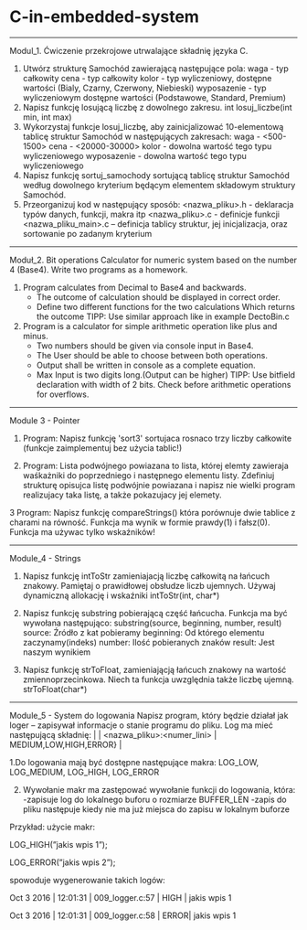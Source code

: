 # C-in-embedded-system

_____________________________________________________________________________
Modul_1. Ćwiczenie przekrojowe utrwalające składnię języka C.
1. Utwórz strukturę Samochód zawierającą następujące pola:
waga - typ całkowity
cena - typ całkowity
kolor - typ wyliczeniowy, dostępne wartości (Bialy, Czarny, Czerwony, Niebieski)
wyposazenie - typ wyliczeniowym dostępne wartości (Podstawowe, Standard, Premium)
2. Napisz funkcję losującą liczbę z dowolnego zakresu.
int losuj_liczbe(int min, int max)
3. Wykorzystaj funkcje losuj_liczbę, aby zainicjalizować 10-elementową tablicę struktur Samochód w następujących zakresach:
waga - <500-1500>
cena - <20000-30000>
kolor - dowolna wartość tego typu wyliczeniowego
wyposazenie - dowolna wartość tego typu wyliczeniowego
4. Napisz funkcję sortuj_samochody sortującą tablicę struktur Samochód według dowolnego kryterium będącym elementem składowym struktury Samochód.
5. Przeorganizuj kod w następujący sposób:
<nazwa_pliku>.h - deklaracja typów danych, funkcji, makra itp
<nazwa_pliku>.c - definicje funkcji
<nazwa_pliku_main>.c – definicja tablicy struktur, jej inicjalizacja, oraz sortowanie po zadanym kryterium 

_____________________________________________________________________________
Moduł_2. Bit operations
Calculator for numeric system based on the number 4 (Base4).
Write two programs as a homework. 
1. Program calculates from Decimal to Base4 and backwards.
    - The outcome of calculation should be displayed in correct order.
    - Define two different functions for the two calculations Which returns the outcome
    TIPP: Use similar approach like in example DectoBin.c
2. Program is a calculator for simple arithmetic operation like plus and minus. 
    - Two numbers should be given via console input in Base4.
    - The User should be able to choose between both operations.
    - Output shall be written  in console as a complete equation.
    - Max Input is two digits long.(Output can be higher)
    TIPP: Use bitfield declaration with width of 2 bits. 
          Check before arithmetic operations for overflows.

_____________________________________________________________________________
Module 3 - Pointer
1. Program: Napisz funkcję 'sort3' sortujaca rosnaco trzy liczby całkowite (funkcje zaimplementuj bez użycia tablic!)

2. Program: Lista podwójnego powiazana to lista, której elemty zawieraja waśkażniki do poprzedniego i następnego elementu listy. Zdefiniuj strukturę opisujca listę podwójnie powiazana i napisz nie wielki program realizujacy taka listę, a także pokazujacy jej elemety. 

3 Program: Napisz funkcję compareStrings() która porównuje dwie tablice z charami na równość.
Funkcja ma wynik w formie prawdy(1) i fałsz(0).
Funkcja ma używac tylko wskaźników! 

_____________________________________________________________________________
Module_4 - Strings
1. Napisz funkcję intToStr zamieniajacją liczbę całkowitą na łańcuch znakowy. Pamiętaj o prawidłowej obsłudze liczb ujemnych. Używaj dynamiczną allokację i wskaźniki
    intToStr(int, char*)

2. Napisz funkcję substring pobierającą część łańcucha. Funkcja ma być wywołana następująco:
    substring(source, beginning, number, result)
source:     Źródło z kat pobieramy
beginning: Od którego elementu zaczynamy(indeks)
number:    Ilość pobieranych znaków
result:       Jest naszym wynikiem

3. Napisz funkcję strToFloat, zamieniającją łańcuch znakowy na wartość zmiennoprzecinkowa. Niech ta funkcja uwzględnia także liczbę ujemną.
    strToFloat(char*)

_____________________________________________________________________________
Module_5 - System do logowania
Napisz program, który będzie działał jak loger – zapisywał informacje o stanie programu do pliku. Log ma mieć następującą składnię:
<data> | <czas> | <nazwa_pliku>:<numer_lini> | MEDIUM,LOW,HIGH,ERROR} | <text>

1.Do logowania mają być dostępne następujące makra:
LOG_LOW, LOG_MEDIUM, LOG_HIGH, LOG_ERROR

2. Wywołanie makr ma zastępować wywołanie funkcji do logowania, która:
-zapisuje log do lokalnego buforu o rozmiarze BUFFER_LEN
-zapis do pliku następuje kiedy nie ma już miejsca do zapisu w lokalnym buforze

Przykład:
użycie makr:

LOG_HIGH(”jakis wpis 1”);

LOG_ERROR(”jakis wpis 2”);

spowoduje wygenerowanie takich logów:

Oct 3 2016 | 12:01:31 | 009_logger.c:57 | HIGH | jakis wpis 1

Oct 3 2016 | 12:01:31 | 009_logger.c:58 | ERROR| jakis wpis 1
